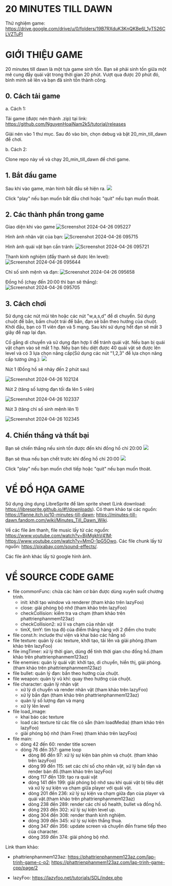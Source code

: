 # 20 MINUTES TILL DAWN

Thử nghiệm game: https://drive.google.com/drive/u/0/folders/19B7RXduK3KnQKBe6l_1yT526CLVZTuPl

# GIỚI THIỆU GAME

20 minutes till dawn là một tựa game sinh tồn. Bạn sẽ phải sinh tồn giữa một mê cung đầy quái vật trong thời gian 20 phút. Vượt qua được 20 phút đó, bình minh sẽ lên và bạn đã sinh tồn thành công.

## 0. Cách tải game

a. Cách 1:

Tải game (được nén thành .zip) tại link: https://github.com/NguyenHoaiNam2k5/tutorial/releases

Giải nén vào 1 thư mục. Sau đó vào bin, chọn debug và bật 20_min_till_dawn để chơi.

b. Cách 2:

Clone repo này về và chạy 20_min_till_dawn để chơi game.

## 1. Bắt đầu game

Sau khi vào game, màn hình bắt đầu sẽ hiện ra.
![](image/START.png)

Click "play" nếu bạn muốn bắt đầu chơi hoặc "quit" nếu bạn muốn thoát.

## 2. Các thành phần trong game

Giao diện khi vào game
![Screenshot 2024-04-26 095227](https://github.com/NguyenHoaiNam2k5/tutorial/assets/161907790/7f837ece-7145-4d11-9301-b315ffca6740)

Hình ảnh nhân vật của bạn:
![Screenshot 2024-04-26 095715](https://github.com/NguyenHoaiNam2k5/tutorial/assets/161907790/628c6a7d-755b-450e-bec0-e838452cc70c)

Hình ảnh quái vật bạn cần tránh:
![Screenshot 2024-04-26 095721](https://github.com/NguyenHoaiNam2k5/tutorial/assets/161907790/78641125-4ed7-462e-9118-5c5fc634ef48)

Thanh kinh nghiệm (đầy thanh sẽ được lên level):
![Screenshot 2024-04-26 095644](https://github.com/NguyenHoaiNam2k5/tutorial/assets/161907790/3ec2a9ca-1f6b-435b-b9b3-b6c778e866e5)

Chỉ số sinh mệnh và đạn:
![Screenshot 2024-04-26 095658](https://github.com/NguyenHoaiNam2k5/tutorial/assets/161907790/19c2b1f4-f2fe-41ca-9168-3171865e3130)

Đồng hồ (chạy đến 20:00 thì bạn sẽ thắng):
![Screenshot 2024-04-26 095705](https://github.com/NguyenHoaiNam2k5/tutorial/assets/161907790/be0c796c-d92e-4665-9ca4-4511e077615c)

## 3. Cách chơi

Sử dụng các nút mũi tên hoặc các nút "w,a,s,d" để di chuyển. Sử dụng chuột để bắn, bấm chuột trái để bắn, đạn sẽ bắn theo hướng của chuột. Khởi đầu, bạn có 11 viên đạn và 5 mạng. Sau khi sử dụng hết đạn sẽ mất 3 giây để nạp lại đạn. 

Cố gắng di chuyển và sử dụng đạn hợp lí để tránh quái vật. Nếu bạn bị quái vật chạm vào sẽ mất 1 hp. Nếu bạn tiêu diệt được 40 quái vật sẽ được lên level và có 3 lựa chọn nâng cấp(Sử dụng các nút "1,2,3" để lựa chọn nâng cấp tương ứng.):
![](image/levelUp.png)

Nút 1 (Đồng hồ sẽ nhảy đến 2 phút sau)

![Screenshot 2024-04-26 102124](https://github.com/NguyenHoaiNam2k5/tutorial/assets/161907790/a324a15e-63da-48b9-aaa2-da936265d2d3)

Nút 2 (tăng số lượng đạn tối đa lên 5 viên)

![Screenshot 2024-04-26 102337](https://github.com/NguyenHoaiNam2k5/tutorial/assets/161907790/bb4268cc-48f4-4114-9902-b7c33ca57447)

Nút 3 (tăng chỉ số sinh mệnh lên 1)

![Screenshot 2024-04-26 102345](https://github.com/NguyenHoaiNam2k5/tutorial/assets/161907790/2042d457-2012-465a-a447-43549ca81f50)

## 4. Chiến thắng và thất bại

Bạn sẽ chiến thắng nếu sinh tồn được đến khi đồng hồ chỉ 20:00 
![](image/win.png)

Bạn sẽ thua nếu bạn chết trước khi đồng hồ chỉ 20:00 
![](image/defeat.png)

Click "play" nếu bạn muốn chơi tiếp hoặc "quit" nếu bạn muốn thoát.

# VỀ ĐỒ HỌA GAME

Sử dụng ứng dụng LibreSprite để làm sprite sheet (Link download: https://libresprite.github.io/#!/downloads). Có tham khảo tại các nguồn: https://flanne.itch.io/10-minutes-till-dawn; https://minutes-till-dawn.fandom.com/wiki/Minutes_Till_Dawn_Wiki.

Về các file âm thanh, file music lấy từ các nguồn: 
https://www.youtube.com/watch?v=BjiMgkhV41M;
https://www.youtube.com/watch?v=MmO-1pG5Owo. 
Các file chunk lấy từ nguồn: https://pixabay.com/sound-effects/.

Các file ảnh khác lấy từ google hình ảnh.

# VỀ SOURCE CODE GAME

- file commonFunc: chứa các hàm cơ bản được dùng xuyên suốt chương trình.
  - init: khởi tạo window và renderer (tham khảo trên lazyFoo)
  - close: giải phóng bộ nhớ (tham khảo trên lazyFoo)
  - checkCollision: kiểm tra va chạm (tham khảo trên phattrienphanmem123az)
  - checkCollision2: xử lí va chạm của nhân vật
  - timX, timY: tìm tọa độ của điểm thẳng hàng với 2 điểm cho trước
- file const.h: include thư viện và khai báo các hằng số
- file texture: quản lý các texture, khởi tạo, tải lên và giải phóng.(tham khảo trên lazyFoo)
- file imgTimer: xử lý thời gian, dùng để tính thời gian cho đồng hồ.(tham khảo trên phattrienphanmem123az)
- file enemies: quản lý quái vật: khởi tạo, di chuyển, hiển thị, giải phóng. (tham khảo trên phattrienphanmem123az)
- file bullet: quản lý đạn: bắn theo hướng của chuột.
- file weapon: quản lý vũ khí: quay theo hướng của chuột.
- file character: quản lý nhân vật
  - xử lý di chuyển và render nhân vật (tham khảo trên lazyFoo)
  - xử lý bắn đạn (tham khảo trên phattrienphanmem123az)
  - quản lý số lượng đạn và mạng
  - xử lý lên level
- file load_image:
  - khai báo các texture
  - load các texture từ các file có sẵn (hàm loadMedia) (tham khảo trên lazyFoo)
  - giải phóng bộ nhớ (hàm Free) (tham khảo trên lazyFoo)
- file main:
  - dòng 42 đến 60: render title screen
  - dòng 76 đến 357: game loop
    - dòng 86 đến 97: xử lý sự kiện bàn phím và chuột. (tham khảo trên lazyFoo)
    - dòng 99 đến 115: set các chỉ số cho nhân vật, xử lý bắn đạn và render bản đồ.(tham khảo trên lazyFoo)
    - dòng 117 đến 139: tạo ra quái vật
    - dòng 141 đến 199: giải phóng bộ nhớ sau khi quái vật bị tiêu diệt và xử lý sự kiện va chạm giữa player với quái vật.
    - dòng 201 đến 236: xử lý sự kiện va chạm giữa đạn của player và quái vật.(tham khảo trên phattrienphanmem123az)
    - dòng 238 đến 289: render các chỉ số health, bullet và đồng hồ.
    - dòng 293 đến 302: xử lý sự kiện level up.
    - dòng 304 đến 308: render thanh kinh nghiệm.
    - dòng 309 đến 345: xử lý sự kiện thắng thua.
    - dòng 347 đến 356: update screen và chuyển đến frame tiếp theo của character.
    - dòng 359 đến 374: giải phóng bộ nhớ.

Link tham khảo:
- phattrienphanmem123az: https://phattrienphanmem123az.com/lap-trinh-game-c-p2; https://phattrienphanmem123az.com/lap-trinh-game-cpp/page/2

- lazyFoo: https://lazyfoo.net/tutorials/SDL/index.php























